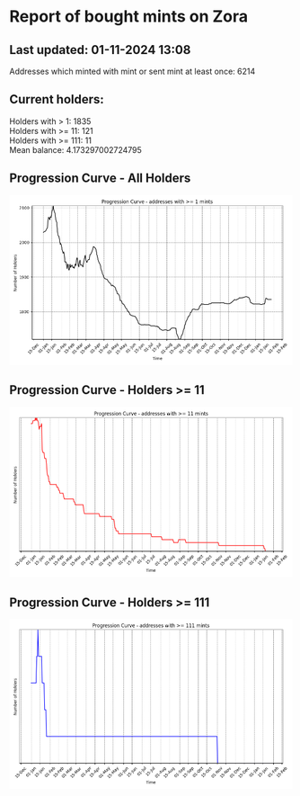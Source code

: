 # Report of bought mints on Zora
## Last updated: 01-11-2024 13:08
Addresses which minted with mint or sent mint at least once: 6214

## Current holders:
Holders with > 1: 1835  
Holders with >= 11: 121  
Holders with >= 111: 11  
Mean balance: 4.173297002724795  

## Progression Curve - All Holders
![addresses with >= 1 mint](progression_curve_all.png)
## Progression Curve - Holders >= 11
![addresses with >= 11 mints](progression_curve_gt_11.png)
## Progression Curve - Holders >= 111
![addresses with >= 111 mints](progression_curve_gt_111.png)
